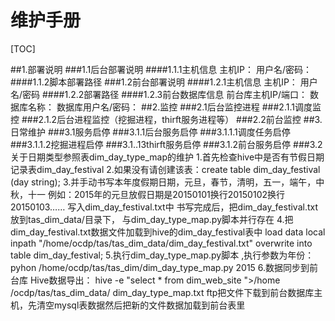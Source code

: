 ﻿# 维护手册

[TOC]

##1.部署说明
###1.1后台部署说明
####1.1.1主机信息
    主机IP：
    用户名/密码：
####1.1.2脚本部署路径
###1.2前台部署说明
####1.2.1主机信息
    主机IP：
    用户名/密码
####1.2.2部署路径
####1.2.3前台数据库信息
    前台库主机IP/端口：
    数据库名称：
    数据库用户名/密码：
##2.监控
###2.1后台监控进程
###2.1.1调度监控
###2.1.2后台进程监控（挖掘进程，thirft服务进程等）
###2.2前台监控
##3.日常维护
###3.1服务启停
###3.1.1后台服务启停
###3.1.1.1调度任务启停
###3.1.1.2挖掘进程启停
###3.1..13thirft服务启停
###3.1.2前台服务启停
###3.2关于日期类型参照表dim_day_type_map的维护
   1.首先检查hive中是否有节假日期记录表dim_day_festival
   2.如果没有请创建该表：create table dim_day_festival (day string);
   3.并手动书写本年度假期日期，元旦，春节，清明，五一，端午，中秋，十一
   例如：2015年的元旦放假日期是20150101换行20150102换行20150103…… 
写入dim_day_festival.txt中 
    书写完成后，把dim_day_festival.txt放到tas_dim_data/目录下，
与dim_day_type_map.py脚本并行存在
   4.把dim_day_festival.txt数据文件加载到hive的dim_day_festival表中
load data local inpath "/home/ocdp/tas/tas_dim_data/dim_day_festival.txt" overwrite into table dim_day_festival;
   5.执行dim_day_type_map.py脚本 ,执行参数为年份：
pyhon  /home/ocdp/tas/tas_dim/dim_day_type_map.py 2015
   6.数据同步到前台库
Hive数据导出：
hive -e "select * from dim_web_site ">/home /ocdp/tas/tas_dim_data/ dim_day_type_map.txt
ftp把文件下载到前台数据库主机，先清空mysql表数据然后把新的文件数据加载到前台表里
   




